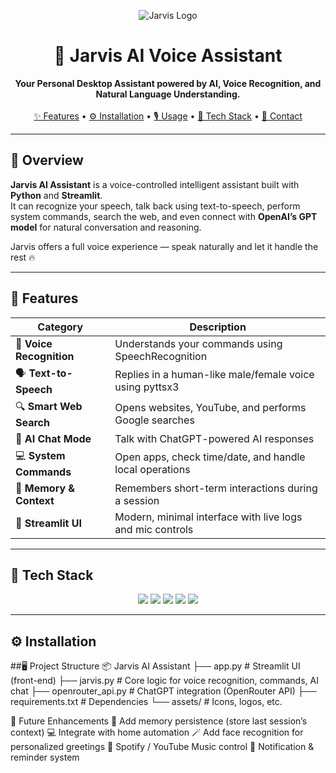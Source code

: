 <p align="center">
  <img src="https://img.icons8.com/external-flaticons-lineal-color-flat-icons/96/null/external-ai-robot-flaticons-lineal-color-flat-icons.png" alt="Jarvis Logo">
</p>

<h1 align="center">🧠 Jarvis AI Voice Assistant</h1>

<p align="center">
  <b>Your Personal Desktop Assistant powered by AI, Voice Recognition, and Natural Language Understanding.</b>  
  <br/>
  <br/>
  <a href="#-features">✨ Features</a> •
  <a href="#-installation">⚙️ Installation</a> •
  <a href="#-usage">🎙️ Usage</a> •
  <a href="#-tech-stack">🧩 Tech Stack</a> •
  <a href="#-contact">📧 Contact</a>
</p>

---

## 🧠 Overview

**Jarvis AI Assistant** is a voice-controlled intelligent assistant built with **Python** and **Streamlit**.  
It can recognize your speech, talk back using text-to-speech, perform system commands, search the web, and even connect with **OpenAI’s GPT model** for natural conversation and reasoning.  

Jarvis offers a full voice experience — speak naturally and let it handle the rest 🔥

---

## 🚀 Features

| Category | Description |
|-----------|-------------|
| 🎤 **Voice Recognition** | Understands your commands using SpeechRecognition |
| 🗣️ **Text-to-Speech** | Replies in a human-like male/female voice using pyttsx3 |
| 🔍 **Smart Web Search** | Opens websites, YouTube, and performs Google searches |
| 💬 **AI Chat Mode** | Talk with ChatGPT-powered AI responses |
| 💻 **System Commands** | Open apps, check time/date, and handle local operations |
| 🧠 **Memory & Context** | Remembers short-term interactions during a session |
| 🧩 **Streamlit UI** | Modern, minimal interface with live logs and mic controls |

---

## 🧩 Tech Stack

<p align="center">
  <img src="https://img.shields.io/badge/Python-3.10+-blue?style=for-the-badge&logo=python">
  <img src="https://img.shields.io/badge/Streamlit-App-red?style=for-the-badge&logo=streamlit">
  <img src="https://img.shields.io/badge/SpeechRecognition-Voice-green?style=for-the-badge">
  <img src="https://img.shields.io/badge/pyttsx3-TTS-yellow?style=for-the-badge">
  <img src="https://img.shields.io/badge/OpenRouter-ChatGPT-purple?style=for-the-badge&logo=openai">
</p>

---

## ⚙️ Installation

##🖥️ Project Structure
📦 Jarvis AI Assistant
├── app.py                # Streamlit UI (front-end)
├── jarvis.py             # Core logic for voice recognition, commands, AI chat
├── openrouter_api.py     # ChatGPT integration (OpenRouter API)
├── requirements.txt      # Dependencies
└── assets/               # Icons, logos, etc.


🌟 Future Enhancements
🧠 Add memory persistence (store last session’s context)
💻 Integrate with home automation
🪄 Add face recognition for personalized greetings
🎵 Spotify / YouTube Music control
🔔 Notification & reminder system
